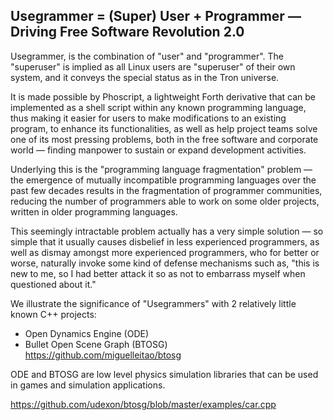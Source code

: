 ## Usegrammer = (Super) User + Programmer &mdash; Driving Free Software Revolution 2.0

Usegrammer, is the combination of "user" and "programmer". The "superuser" is implied as all Linux users are "superuser" of their own system, and it conveys the special status as in the Tron universe.

It is made possible by Phoscript, a lightweight Forth derivative that can be implemented as a shell script within any known programming language, thus making it easier for users to make modifications to an existing program, to enhance its functionalities, as well as help project teams solve one of its most pressing problems, both in the free software and corporate world &mdash; finding manpower to sustain or expand development activities.

Underlying this is the "programming language fragmentation" problem &mdash; the emergence of mutually incompatible programming languages over the past few decades results in the fragmentation of programmer communities, reducing the number of programmers able to work on some older projects, written in older programming languages.

This seemingly intractable problem actually has a very simple solution &mdash; so simple that it usually causes disbelief in less experienced programmers, as well as dismay amongst more experienced programmers, who for better or worse, naturally invoke some kind of defense mechanisms such as, "this is new to me, so I had better attack it so as not to embarrass myself when questioned about it."

We illustrate the significance of "Usegrammers" with 2 relatively little known C++ projects:

- Open Dynamics Engine (ODE)
- Bullet Open Scene Graph (BTOSG) https://github.com/miguelleitao/btosg

ODE and BTOSG are low level physics simulation libraries that can be used in games and simulation applications.



https://github.com/udexon/btosg/blob/master/examples/car.cpp



